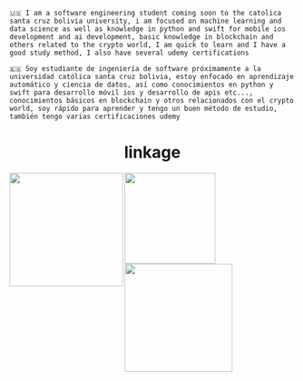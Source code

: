 
```
🇺🇸 I am a software engineering student coming soon to the catolica santa cruz bolivia university, i am focused on machine learning and data science as well as knowledge in python and swift for mobile ios development and ai development, basic knowledge in blockchain and others related to the crypto world, I am quick to learn and I have a good study method, I also have several udemy certifications

🇪🇸 Soy estudiante de ingeniería de software próximamente a la universidad católica santa cruz bolivia, estoy enfocado en aprendizaje automático y ciencia de datos, así como conocimientos en python y swift para desarrollo móvil ios y desarrollo de apis etc..., conocimientos básicos en blockchain y otros relacionados con el crypto world, soy rápido para aprender y tengo un buen método de estudio, también tengo varias certificaciones udemy
```

<h1 align="center">
 linkage
  </a>
</h1> 
<div align="left">
  <a href="https://open.spotify.com/user/l4fopfuqp9j40cty3twf57hbo?si=75637cc9863a4edb">
    <img src="https://spotify-github-profile.vercel.app/api/view?uid=l4fopfuqp9j40cty3twf57hbo&cover_image=true&theme=default&show_offline=false&background_color=121212)](https://github.com/kittinan/spotify-github-profile" align="left" height="200">
      </a>
</div>
    <div align="center">
      <a href="https://discord.com/users/708739244553797643">
        <img src="https://lanyard-profile-readme.vercel.app/api/708739244553797643?animated=true" align="left" height="160">
      </a>
</div>
    <div align="right">
      <a href="https://steamcommunity.com/id/makemoneywasnoteasy/">
        <img src="https://steam-stat.vercel.app/api?profileName=makemoneywasnoteasy" align="left" height="190">   
  </a>
</div>
